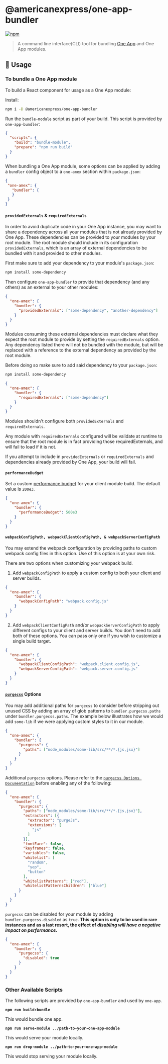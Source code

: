 # @americanexpress/one-app-bundler

[![npm](https://img.shields.io/npm/v/@americanexpress/one-app-bundler)](https://www.npmjs.com/package/@americanexpress/one-app-bundler)

> A command line interface(CLI) tool for bundling [One App](https://github.com/americanexpress/one-app)
and One App modules.

## 🤹‍ Usage

### To bundle a One App module

To build a React component for usage as a One App module:

Install:

```bash
npm i -D @americanexpress/one-app-bundler
```

Run the `bundle-module` script as part of your build. This script is provided by `one-app-bundler`:

```json
{
  "scripts": {
    "build": "bundle-module",
    "prepare": "npm run build"
  }
}

```
When bundling a One App module, some options can be applied by adding a `bundler` config object to a `one-amex` section
within `package.json`:

 ```json
 {
  "one-amex": {
    "bundler": {
    }
  }
 }
   ```

#### `providedExternals` & `requiredExternals`

In order to avoid duplicate code in your One App instance, you may want to
share a dependency across all your modules that is not already provided by One
App. These dependencies can be provided to your modules by your root
module. The root module should include in its configuration
`providedExternals`, which is an array of external dependencies to be bundled
with it and provided to other modules.

First make sure to add your dependency to your module's `package.json`:

```bash
npm install some-dependency
```

Then configure `one-app-bundler` to provide that dependency (and any others) as an external to your other modules:

```json
{
  "one-amex": {
    "bundler": {
      "providedExternals": ["some-dependency", "another-dependency"]
    }
  }
}
```

Modules consuming these external dependencies must declare what they expect the
root module to provide by setting the `requiredExternals` option. Any dependency
listed there will not be bundled with the module, but will be replaced with a
reference to the external dependency as provided by the root module.

Before doing so make sure to add said dependency to your `package.json`:

```bash
npm install some-dependency
```

```json
{
  "one-amex": {
    "bundler": {
      "requiredExternals": ["some-dependency"]
    }
  }
}
```
Modules shouldn't configure both `providedExternals` and `requiredExternals`.

Any module with `requiredExternals` configured will be validate at runtime to ensure that
the root module is in fact providing those requiredExternals, and will fail to load if it is
not.

If you attempt to include in `providedExternals` or `requiredExternals` and dependencies
already provided by One App, your build will fail.

#### `performanceBudget`

Set a custom [performance budget](https://webpack.js.org/configuration/performance/#performancemaxassetsize)
for your client module build. The default value is `200e3`.

```json
{
  "one-amex": {
    "bundler": {
      "performanceBudget": 500e3
    }
  }
}
```

#### `webpackConfigPath, webpackClientConfigPath, & webpackServerConfigPath`

You may extend the webpack configuration by providing paths to custom webpack config files
in this option. Use of this option is at your own risk.

There are two options when customizing your webpack build.

1. Add `webpackConfigPath` to apply a custom config to both your client and server builds.

```json
{
  "one-amex": {
    "bundler": {
      "webpackConfigPath": "webpack.config.js"
    }
  }
}
```

2. Add `webpackClientConfigPath` and/or `webpackServerConfigPath` to apply different configs 
to your client and server builds. You don't need to add both of these options. 
You can pass only one if you wish to customize a single build target.

```json
{
  "one-amex": {
    "bundler": {
      "webpackClientConfigPath": "webpack.client.config.js",
      "webpackServerConfigPath": "webpack.server.config.js"
    }
  }
}
```

#### [`purgecss`](https://github.com/FullHuman/purgecss) Options

You may add additional paths for `purgecss` to consider before stripping out
unused CSS by adding an array of glob patterns to `bundler.purgecss.paths`
under `bundler.purgecss.paths`. The example below illustrates how we would add
`some-lib` if we were applying custom styles to it in our module.

```json
{
  "one-amex": {
    "bundler": {
      "purgecss": {
        "paths": ["node_modules/some-lib/src/**/*.{js,jsx}"]
      }
    }
  }
}
```

Additional `purgecss` options. Please refer to the [`purgecss Options Documentation`](https://github.com/FullHuman/purgecss)
before enabling any of the following:

```json
{
  "one-amex": {
    "bundler": {
      "purgecss": {
        "paths": ["node_modules/some-lib/src/**/*.{js,jsx}"],
        "extractors": [{
          "extractor": "purgeJs",
          "extensions": [
            "js"
          ]
        }],
        "fontFace": false,
        "keyframes": false,
        "variables": false,
        "whitelist": [
          "random",
          "yep",
          "button"
        ],
        "whitelistPatterns": ["red"],
        "whitelistPatternsChildren": ["blue"]
      }
    }
  }
}
```

`purgecss` can be disabled for your module by adding
`bundler.purgecss.disabled` as `true`. **This option is only to be used in
rare instances and as a last resort, the effect of _disabling will have a
negative impact on performance_.**

```json
{
  "one-amex": {
    "bundler": {
      "purgecss": {
        "disabled": true
      }
    }
  }
}
```

### Other Available Scripts

The following scripts are provided by `one-app-bundler` and used by `one-app`.

**`npm run build:bundle`**

This would bundle one app.

**`npm run serve-module ../path-to-your-one-app-module`**

This would serve your module locally.

**`npm run drop-module ../path-to-your-one-app-module`**

This would stop serving your module locally.
